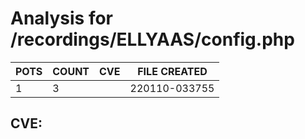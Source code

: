 # Analysis for /recordings/ELLYAAS/config.php
| POTS | COUNT | CVE | FILE CREATED |
|---|---|---|---|
| 1 | 3 | | 220110-033755 |

## CVE: 